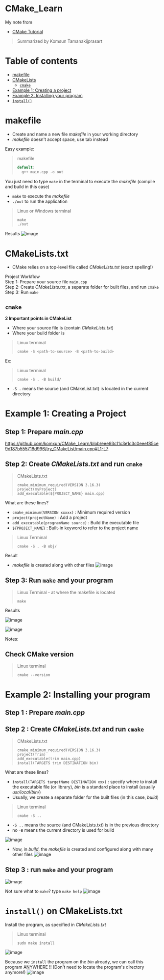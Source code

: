 # CMake_Learn

My note from 

- [CMake Tutorial](https://www.youtube.com/watch?v=nlKcXPUJGwA&list=PLalVdRk2RC6o5GHu618ARWh0VO0bFlif4&ab_channel=Code%2CTech%2CandTutorials)

> Summarized by Komsun Tamanakijprasart

Table of contents
=================

<!--ts-->
  * [makefile](#makefile)
  * [CMakeLists](#cmakeliststxt)
      * [`cmake`](#cmake)
  * [Example 1: Creating a project](#example-1-creating-a-project)
  * [Example 2: Installing your program](#example-2-installing-your-program)
  * [`install()`](#install-on-cmakeliststxt)

<!--te-->

# makefile
- Create and name a new file _makefile_ in your working directory
- _makefile_ doesn't accept space, use tab instead

Easy example:
> makefile
> ```cpp
> default:
> 	g++ main.cpp -o out
> ```

You just need to type `make` in the terminal to execute the _makefile_ (compile and build in this case)
- `make` to execute the _makefile_
- `./out` to run the application
> Linux or Windows terminal
> ``` cpp
> make
> ./out
> ```

Results
![image](https://github.com/komxun/CMake_Learn/assets/133139057/41dd09e5-ab08-4d2f-b291-263b21a0b482)


# CMakeLists.txt
- CMake relies on a top-level file called _CMakeLists.txt_ (exact spelling!)

Project Workflow \
Step 1: Prepare your source file `main.cpp` \
Step 2: Create _CMakeLists.txt_, a separate folder for built files, and run `cmake` \
Step 3: Run `make` 

## `cmake`
**2 Important points in CMakeList**
- Where your source file is (contain _CMakeLists.txt_)
- Where your build folder is
> Linux terminal
> ```cpp
> cmake -S <path-to-source> -B <path-to-build>
> ```
 Ex:
> Linux terminal
> ```
> cmake -S . -B build/
> ```
- `-S .` means the source (and CMakeList.txt) is located in the current directory


# Example 1: Creating a Project
## Step 1: Prepare _main.cpp_
https://github.com/komxun/CMake_Learn/blob/eee93c11c3e1c3c0eeef85ce9d187b555718d996/try_CMakeList/main.cpp#L1-L7
## Step 2: Create _CMakeLists.txt_ and run `cmake`
> CMakeLists.txt
> ```
> cmake_minimum_required(VERSION 3.16.3)
> project(myProject)
> add_executable(${PROJECT_NAME} main.cpp)
> ```

What are these lines?
- `cmake_minimum(VERSION xxxxx)` : Minimum required version
- `project(projectName)` : Add a project
- `add_executable(programName source)` : Build the executable file
- `${PROJECT_NAME}` : Built-in keyword to refer to the project name

> Linux Terminal
> ```
> cmake -S . -B obj/
> ```

Result
- _makefile_ is created along with other files
![image](https://github.com/komxun/CMake_Learn/assets/133139057/1b9c5f6e-2120-434d-9c7e-6a225bd568ed)

## Step 3: Run `make` and your program
> Linux Terminal - at where the makefile is located
> ```
> make
> ```



Results

![image](https://github.com/komxun/CMake_Learn/assets/133139057/31bf955b-f8ae-43ff-a1f2-c2898ca66935)

![image](https://github.com/komxun/CMake_Learn/assets/133139057/02e7fa9d-0b5a-47b3-9390-09d6e52a5e12)

Notes:
## Check CMake version
> Linux terminal
> ```
> cmake --version
> ```

# Example 2: Installing your program
## Step 1 : Prepare _main.cpp_
## Step 2 : Create _CMakeLists.txt_ and run `cmake`
> CMakeLists.txt
> ```
> cmake_minimum_required(VERSION 3.16.3)
> project(Trim)
> add_executable(trim main.cpp)
> install(TARGETS trim DESTINATION bin)
> ```

What are these lines?
- `install(TARGETS targetName DESTINATION xxx)` : specify where to install the executable file (or library), _bin_ is a standard place to install (usually _usr/local/bin/_)
- Usually, we create a separate folder for the built files (in this case, _build_)
> Linux terminal
> ```
> cmake -S ..
> ```
- `-S ..` means the source (and CMakeLists.txt) is in the previous directory
- no `-B` means the current directory is used for build

![image](https://github.com/komxun/CMake_Learn/assets/133139057/a272dd15-1615-472c-bc6a-715ae9e2d8e1)

- Now, in _build_, the _makefile_ is created and configured along with many other files
![image](https://github.com/komxun/CMake_Learn/assets/133139057/78b757e8-cc72-4d4f-9404-26a04be2fd80)

## Step 3 : run `make` and your program
![image](https://github.com/komxun/CMake_Learn/assets/133139057/0910e4ff-34d9-438e-bb6f-658bf3c34f3f)


Not sure what to `make`? type `make help`
![image](https://github.com/komxun/CMake_Learn/assets/133139057/e21a02a5-1b42-4679-ac1c-ec8f100eb8b5)

# `install()` on CMakeLists.txt
Install the program, as specified in _CMakeLists.txt_
> Linux terminal
> ```
> sudo make install
> ```
![image](https://github.com/komxun/CMake_Learn/assets/133139057/bbf25479-ac8e-471d-9ffc-78203ef27b75)

Because we `install` the program on the _bin_ already, we can call this program ANYWHERE !! (Don't need to locate the program's directory anymore!)
![image](https://github.com/komxun/CMake_Learn/assets/133139057/8910c358-f6b7-4167-88f8-cc21fc673f14)

